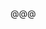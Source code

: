 <!-- .slide: data-background="images/B286722-R1-27-28.jpg" -->

@@@

<!-- .slide: data-background="images/DSC_7994.jpg" -->
